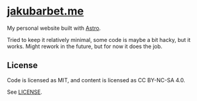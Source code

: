 # [jakubarbet.me](https://jakubarbet.me)

My personal website built with [Astro](https://astro.build/).

Tried to keep it relatively minimal, some code is maybe a bit hacky, but it works. Might rework in the future, but for now it does the job.

## License

Code is licensed as MIT, and content is licensed as CC BY-NC-SA 4.0.

See [LICENSE](LICENSE).
